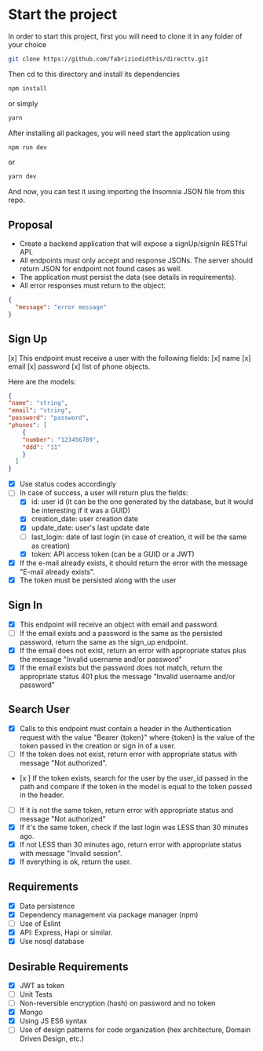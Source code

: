 # Start the project

In order to start this project, first you will need to clone it in any folder of your choice

```bash
git clone https://github.com/fabriziodidthis/directtv.git
```

Then cd to this directory and install its dependencies

```bash
npm install
```

or simply

```bash
yarn
```

After installing all packages, you will need start the application using

```bash
npm run dev
```

or

```bash
yarn dev
```

And now, you can test it using importing the Insomnia JSON file from this repo.

## Proposal

- Create a backend application that will expose a signUp/signIn RESTful API.
- All endpoints must only accept and response JSONs. The server should return JSON
for endpoint not found cases as well.
- The application must persist the data (see details in requirements).
- All error responses must return to the object:

```json
{
  "message": "error message"
}
```

## Sign Up

[x] This endpoint must receive a user with the following fields:
    [x] name
    [x] email
    [x] password
    [x] list of phone objects.

Here are the models:

```json
{
"name": "string",
"email": "string",
"password": "password",
"phones": [
    {
    "number": "123456789",
    "ddd": "11"
    }
  ]
}
```

- [x] Use status codes accordingly
- [ ] In case of success, a user will return plus the fields:
  - [x] id: user id (it can be the one generated by the database, but it would be interesting if it was a GUID)
  - [x] creation_date: user creation date
  - [x] update_date: user's last update date
  - [ ] last_login: date of last login (in case of creation, it will be the same as
  creation)
  - [x] token: API access token (can be a GUID or a JWT)

- [x] If the e-mail already exists, it should return the error with the message "E-mail already exists".
- [x] The token must be persisted along with the user

## Sign In

- [x] This endpoint will receive an object with email and password.
- [ ] If the email exists and a password is the same as the persisted password, return the same as the sign_up endpoint.
- [x] If the email does not exist, return an error with appropriate status plus the message "Invalid username and/or password"
- [x] If the email exists but the password does not match, return the appropriate status 401 plus the message "Invalid username and/or password"

## Search User

- [x] Calls to this endpoint must contain a header in the Authentication request with the value "Bearer {token}" where {token} is the value of the token passed in the creation or sign in of a user.
- [ ] If the token does not exist, return error with appropriate status with message "Not authorized".
- [x ] If the token exists, search for the user by the user_id passed in the path and compare if the token in the model is equal to the token passed in the header.
- [ ] If it is not the same token, return error with appropriate status and message "Not authorized"
- [x] If it's the same token, check if the last login was LESS than 30 minutes ago.
- [x] If not LESS than 30 minutes ago, return error with appropriate status with message "Invalid session".
- [x] If everything is ok, return the user.

## Requirements

- [x] Data persistence
- [x] Dependency management via package manager (npm)
- [ ] Use of Eslint
- [x] API: Express, Hapi or similar.
- [x] Use nosql database

## Desirable Requirements

- [x] JWT as token
- [ ] Unit Tests
- [ ] Non-reversible encryption (hash) on password and no token
- [x] Mongo
- [x] Using JS ES6 syntax
- [ ] Use of design patterns for code organization (hex architecture, Domain Driven Design, etc.)
